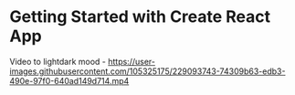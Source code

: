 # Getting Started with Create React App

Video to lightdark mood - https://user-images.githubusercontent.com/105325175/229093743-74309b63-edb3-490e-97f0-640ad149d714.mp4
